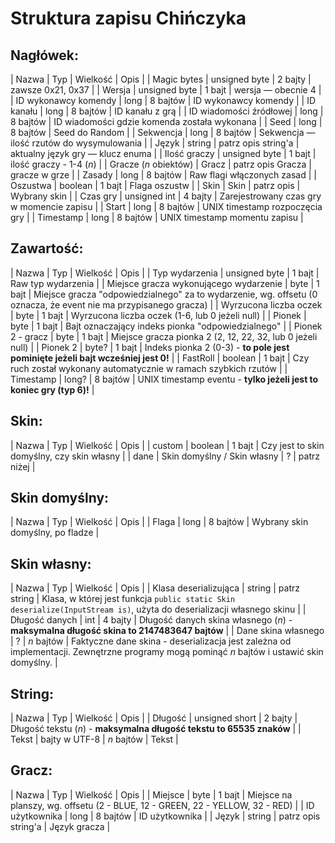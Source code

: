 # Struktura zapisu Chińczyka

## Nagłówek:
| Nazwa | Typ | Wielkość | Opis |
| Magic bytes | unsigned byte | 2 bajty | zawsze 0x21, 0x37 |
| Wersja | unsigned byte | 1 bajt | wersja — obecnie 4 |
| ID wykonawcy komendy | long | 8 bajtów | ID wykonawcy komendy |
| ID kanału | long | 8 bajtów | ID kanału z grą |
| ID wiadomości źródłowej | long | 8 bajtów | ID wiadomości gdzie komenda została wykonana |
| Seed | long | 8 bajtów | Seed do Random |
| Sekwencja | long | 8 bajtów | Sekwencja — ilość rzutów do wysymulowania |
| Język | string | patrz opis string'a | aktualny język gry — klucz enuma |
| Ilość graczy | unsigned byte | 1 bajt | ilość graczy - 1-4 (*n*) |
| Gracze (*n* obiektów) | Gracz | patrz opis Gracza | gracze w grze |
| Zasady | long | 8 bajtów | Raw flagi włączonych zasad |
| Oszustwa | boolean | 1 bajt | Flaga oszustw |
| Skin | Skin | patrz opis | Wybrany skin |
| Czas gry | unsigned int | 4 bajty | Zarejestrowany czas gry w momencie zapisu |
| Start | long | 8 bajtów | UNIX timestamp rozpoczęcia gry |
| Timestamp | long | 8 bajtów | UNIX timestamp momentu zapisu |

## Zawartość:
| Nazwa | Typ | Wielkość | Opis |
| Typ wydarzenia | unsigned byte | 1 bajt | Raw typ wydarzenia |
| Miejsce gracza wykonującego wydarzenie | byte | 1 bajt | Miejsce gracza "odpowiedzialnego" za to wydarzenie, wg. offsetu (0 oznacza, że event nie ma przypisanego gracza) |
| Wyrzucona liczba oczek | byte | 1 bajt | Wyrzucona liczba oczek (1-6, lub 0 jeżeli null) |
| Pionek | byte | 1 bajt | Bajt oznaczający indeks pionka "odpowiedzialnego" |
| Pionek 2 - gracz | byte | 1 bajt | Miejsce gracza pionka 2 (2, 12, 22, 32, lub 0 jeżeli null) |
| Pionek 2 | byte? | 1 bajt | Indeks pionka 2 (0-3) - **to pole jest pominięte jeżeli bajt wcześniej jest 0!** |
| FastRoll | boolean | 1 bajt | Czy ruch został wykonany automatycznie w ramach szybkich rzutów |
| Timestamp | long? | 8 bajtów | UNIX timestamp eventu - **tylko jeżeli jest to koniec gry (typ 6)!** |

## Skin:
| Nazwa | Typ | Wielkość | Opis |
| custom | boolean | 1 bajt | Czy jest to skin domyślny, czy skin własny |
| dane | Skin domyślny / Skin własny | ? | patrz niżej |

## Skin domyślny:
| Nazwa | Typ | Wielkość | Opis |
| Flaga | long | 8 bajtów | Wybrany skin domyślny, po fladze |

## Skin własny:
| Nazwa | Typ | Wielkość | Opis |
| Klasa deserializująca | string | patrz string | Klasa, w której jest funkcja `public static Skin deserialize(InputStream is)`, użyta do deserializacji własnego skinu |
| Długość danych | int | 4 bajty | Długość danych skina własnego (*n*) - **maksymalna długość skina to 2147483647 bajtów** |
| Dane skina własnego | ? | *n* bajtów | Faktyczne dane skina - deserializacja jest zależna od implementacji. Zewnętrzne programy mogą pominąć *n* bajtów i ustawić skin domyślny. |

## String:
| Nazwa | Typ | Wielkość | Opis |
| Długość | unsigned short | 2 bajty | Długość tekstu (*n*) - **maksymalna długość tekstu to 65535 znaków** |
| Tekst | bajty w UTF-8 | *n* bajtów | Tekst |

## Gracz:
| Nazwa | Typ | Wielkość | Opis |
| Miejsce | byte | 1 bajt | Miejsce na planszy, wg. offsetu (2 - BLUE, 12 - GREEN, 22 - YELLOW, 32 - RED) |
| ID użytkownika | long | 8 bajtów | ID użytkownika |
| Język | string | patrz opis string'a | Język gracza |